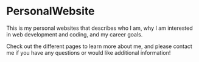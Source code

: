 # PersonalWebsite

This is my personal websites that describes who I am, why I am interested in web development and coding, and my career goals.

Check out the different pages to learn more about me, and please contact me if you have any questions or would like additional information!
